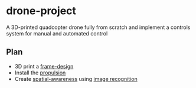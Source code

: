 # drone-project
A 3D-printed quadcopter drone fully from scratch and implement a controls system for manual and automated control

## Plan
* 3D print a [frame-design](https://github.com/MichaelThamm/drone-project/tree/main/frame-design)
* Install the [propulsion](https://github.com/MichaelThamm/drone-project/tree/main/propulsion)
* Create [spatial-awareness](https://github.com/MichaelThamm/drone-project/tree/main/spatial-awareness) using [image recognition](https://github.com/MichaelThamm/raspberry-pi-ai)

